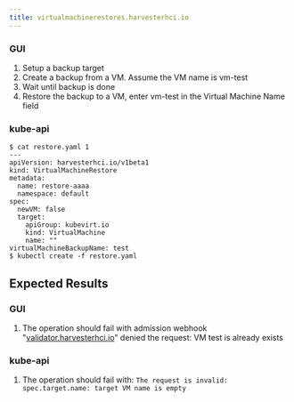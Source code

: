 ```yaml
---
title: virtualmachinerestores.harvesterhci.io
---
```

### GUI
1. Setup a backup target
1. Create a backup from a VM. Assume the VM name is vm-test
1. Wait until backup is done
1. Restore the backup to a VM, enter vm-test in the Virtual Machine Name field
### kube-api
```
$ cat restore.yaml 1
---
apiVersion: harvesterhci.io/v1beta1
kind: VirtualMachineRestore
metadata:
  name: restore-aaaa
  namespace: default
spec:
  newVM: false
  target:
    apiGroup: kubevirt.io
    kind: VirtualMachine
    name: ""
virtualMachineBackupName: test
$ kubectl create -f restore.yaml
```
## Expected Results
### GUI
1. The operation should fail with admission webhook "[validator.harvesterhci.io](http://validator.harvesterhci.io/)" denied the request: VM test is already exists
### kube-api
1. The operation should fail with:
`The request is invalid: spec.target.name: target VM name is empty`
